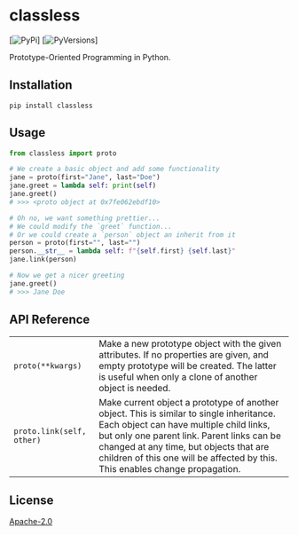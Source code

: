 classless
=========
[![PyPi](https://badge.fury.io/py/classless.svg)]
[![PyVersions](https://img.shields.io/pypi/pyversions/classless.svg)]

Prototype-Oriented Programming in Python.

Installation
------------
`pip install classless`

Usage
-----
```Python
from classless import proto

# We create a basic object and add some functionality
jane = proto(first="Jane", last="Doe")
jane.greet = lambda self: print(self)
jane.greet()
# >>> <proto object at 0x7fe062ebdf10>

# Oh no, we want something prettier...
# We could modify the `greet` function...
# Or we could create a `person` object an inherit from it
person = proto(first="", last="")
person.__str__ = lambda self: f"{self.first} {self.last}"
jane.link(person)

# Now we get a nicer greeting
jane.greet()
# >>> Jane Doe
```

API Reference
-------------
| | |
| --- | --- |
| `proto(**kwargs)` | Make a new prototype object with the given attributes. If no properties are given, and empty prototype will be created. The latter is useful when only a clone of another object is needed. |
| `proto.link(self, other)` | Make current object a prototype of another object. This is similar to single inheritance. Each object can have multiple child links, but only one parent link. Parent links can be changed at any time, but objects that are children of this one will be affected by this. This enables change propagation. |

License
-------
[Apache-2.0](./LICENSE)
